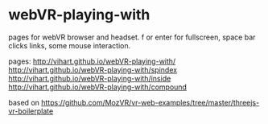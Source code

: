webVR-playing-with
==================

pages for webVR browser and headset.
f or enter for fullscreen, space bar clicks links, some mouse interaction.

pages:
http://vihart.github.io/webVR-playing-with/
http://vihart.github.io/webVR-playing-with/spindex
http://vihart.github.io/webVR-playing-with/inside
http://vihart.github.io/webVR-playing-with/compound

based on https://github.com/MozVR/vr-web-examples/tree/master/threejs-vr-boilerplate

